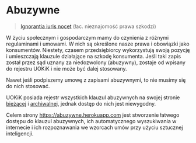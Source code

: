 # Abuzywne

> [Ignorantia iuris nocet](https://pl.wikipedia.org/wiki/Ignorantia_iuris_nocet) (łac. nieznajomość prawa szkodzi)

W życiu społecznym i gospodarczym mamy do czynienia z różnymi regulaminami i umowami.
W nich są określone nasze prawa i obowiązki jako konsumentów. Niestety, czasem
przedsiębiorcy wykorzystują swoją pozycję i umieszczają klauzule działające na szkodę konsumenta.
Jeśli taki zapis został przez sąd uznany za niedozwolony (abuzywny), zostaje od wpisany
do rejestru UOKiK i nie może być dalej stosowany.

Nawet jeśli podpiszemy umowę z zapisami abuzywnymi, to nie musimy się do nich stosować.

UOKiK posiada rejestr wszystkich klauzul abuzywnych na swojej stronie 
[bieżącej](https://www.rejestr.uokik.gov.pl/) i
[archiwalnej](https://www.uokik.gov.pl/rejestr_klauzul_niedozwolonych2.php),
jednak dostęp do nich jest niewygodny.

Celem strony https://abuzywne.herokuapp.com jest stworzenie łatwego dostępu do
klauzul abuzywnych, ich automatycznego wyszukiwania w internecie i ich rozpoznawania
we wzorcach umów przy użyciu sztucznej inteligencji.

